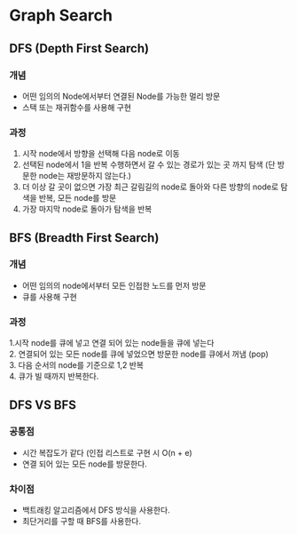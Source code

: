 # Graph Search  

## DFS (Depth First Search)  

### 개념  

- 어떤 임의의 Node에서부터 연결된 Node를 가능한 멀리 방문  
- 스택 또는 재귀함수를 사용해 구현  

### 과정

1. 시작 node에서 방향을 선택해 다음 node로 이동  
2. 선택된 node에서 1을 반복 수행하면서 갈 수 있는 경로가 있는 곳 까지 탐색 (단 방문한 node는 재방문하지 않는다.)  
3. 더 이상 갈 곳이 없으면 가장 최근 갈림길의 node로 돌아와 다른 방향의 node로 탐색을 반복, 모든 node를 방문  
4. 가장 마지막 node로 돌아가 탐색을 반복  


## BFS (Breadth First Search)  

### 개념  

- 어떤 임의의 node에서부터 모든 인접한 노드를 먼저 방문
- 큐를 사용해 구현  

### 과정

1.시작 node를 큐에 넣고 연결 되어 있는 node들을 큐에 넣는다  
2. 연결되어 있는 모든 node를 큐에 넣었으면 방문한 node를 큐에서 꺼냄 (pop)  
3. 다음 순서의 node를 기준으로 1,2 반복  
4. 큐가 빌 때까지 반복한다.  


## DFS VS BFS

### 공통점 

  - 시간 복잡도가 같다 (인접 리스트로 구현 시 O(n + e)  
  - 연결 되어 있는 모든 node를 방문한다.

### 차이점
  - 백트래킹 알고리즘에서 DFS 방식을 사용한다.  
  - 최단거리를 구할 때 BFS를 사용한다.  
